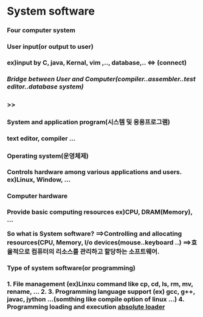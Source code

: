 <h1>System software</h1>

<h3>Four computer system<h/3>

<h4>User input(or output to user)</h4>
ex)input by C, java, Kernal, vim ,.., database,..
<=> (connect)
<h5>Bridge between User and Computer(compiler..assembler..test editor..database system)</h5>
>>
<h4>System and application program(시스템 및 응용프로그램)</h4>
text editor, compiler ...
 
<h4>Operating system(운영체제)</h4>
Controls hardware among various applications and users.
ex)Linux, Window, ...
 
<h4>Computer hardware</h4>
Provide basic computing resources
ex)CPU, DRAM(Memory), ...

 So what is System software?
 ==>Controlling and allocating resources(CPU, Memory, I/o devices(mouse..keyboard ..)
 ==>효율적으로 컴퓨터의 리소스를 관리하고 할당하는 소프트웨어.
 
 <h4>Type of system software(or programming)</h4>
 1. File management (ex)Linxu command like cp, cd, ls, rm, mv, rename, ...
 2. 
 3. Programming language support (ex) gcc, g++, javac, jython ...(somthing like compile option of linux ...)
 4. Programming loading and execution <a href="https://ehpub.co.kr/tag/absolute-loader/" type="blank">absolute loader

 
